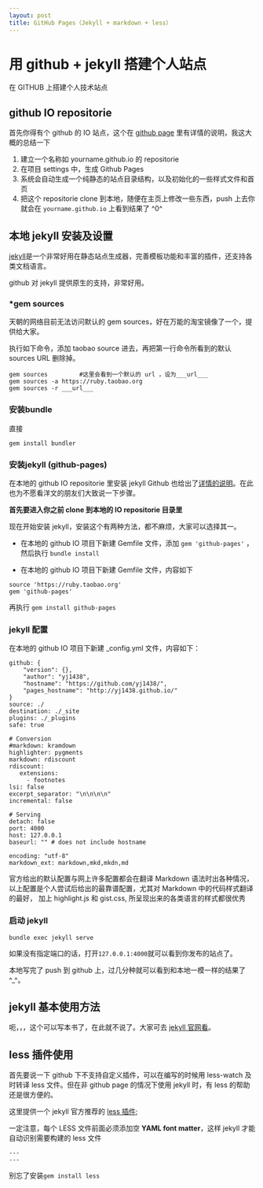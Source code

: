 ```yaml
---
layout: post
title: GitHub Pages（Jekyll + markdown + less）
---
```


# 用 github + jekyll 搭建个人站点

> 
在 GITHUB 上搭建个人技术站点

## github IO repositorie

首先你得有个 github 的 IO 站点，这个在 [github page](https://pages.github.com/) 里有详情的说明，我这大概的总结一下

1. 建立一个名称如 yourname.github.io 的 repositorie
2. 在项目 settings 中，生成 Github Pages
3. 系统会自动生成一个纯静态的站点目录结构，以及初始化的一些样式文件和首页
4. 把这个 repositorie clone 到本地，随便在主页上修改一些东西，push 上去你就会在 `yourname.github.io` 上看到结果了 ^0^

## 本地 jekyll 安装及设置

[jekyll](http://jekyllrb.com/)是一个非常好用在静态站点生成器，完善模板功能和丰富的插件，还支持各类文档语言。

github 对 jekyll 提供原生的支持，非常好用。

### *gem sources

天朝的网络目前无法访问默认的 gem sources，好在万能的淘宝镜像了一个，提供给大家。

执行如下命令，添加 taobao source 进去，再把第一行命令所看到的默认 sources URL 删除掉。

```
gem sources         #这里会看到一个默认的 url ，设为___url___
gem sources -a https://ruby.taobao.org
gem sources -r ___url___
```

### 安装bundle

直接

```
gem install bundler
```

### 安装jekyll (github-pages)

在本地的 github IO repositorie 里安装 jekyll Github 也给出了[详情的说明](https://help.github.com/articles/using-jekyll-with-pages/)。在此也为不愿看洋文的朋友们大致说一下步骤。

**首先要进入你之前 clone 到本地的 IO repositorie 目录里**

现在开始安装 jekyll，安装这个有两种方法，都不麻烦，大家可以选择其一。

* 在本地的 github IO 项目下新建 Gemfile 文件，添加 `gem 'github-pages'` ，然后执行 `bundle install`

* 在本地的 github IO 项目下新建 Gemfile 文件，内容如下

```
source 'https://ruby.taobao.org'
gem 'github-pages'
```

再执行 `gem install github-pages`

### jekyll 配置

在本地的 github IO 项目下新建 _config.yml 文件，内容如下：

```
github: {
    "version": {},
    "author": "yj1438",
    "hostname": "https://github.com/yj1438/",
    "pages_hostname": "http://yj1438.github.io/"
}
source: ./
destination: ./_site
plugins: ./_plugins
safe: true

# Conversion
#markdown: kramdown
highlighter: pygments
markdown: rdiscount
rdiscount:
   extensions:
     - footnotes
lsi: false
excerpt_separator: "\n\n\n\n"
incremental: false

# Serving
detach: false
port: 4000
host: 127.0.0.1
baseurl: "" # does not include hostname

encoding: "utf-8"
markdown_ext: markdown,mkd,mkdn,md

```

官方给出的默认配置与网上许多配置都会在翻译 Markdown 语法时出各种情况，
以上配置是个人尝试后给出的最靠谱配置，尤其对 Markdown 中的代码样式翻译的最好，
加上 highlight.js 和 gist.css, 所呈现出来的各类语言的样式都很优秀

### 启动 jekyll

```
bundle exec jekyll serve
```

如果没有指定端口的话，打开`127.0.0.1:4000`就可以看到你发布的站点了。

本地写完了 push 到 github 上，过几分种就可以看到和本地一模一样的结果了^_^。

## jekyll 基本使用方法

呃，，，这个可以写本书了，在此就不说了。大家可去 [jekyll 官网看](http://jekyllrb.com/)。

## less 插件使用

首先要说一下 github 下不支持自定义插件，可以在编写的时候用 less-watch 及时转译 less 文件。但在非 github page 的情况下使用 jekyll 时，有 less 的帮助还是很方便的。

这里提供一个 jekyll 官方推荐的 [less 插件](https://gist.github.com/jasongraham/639920);

一定注意，每个 LESS 文件前面必须添加空 **YAML font matter**，这样 jekyll 才能自动识别需要构建的 less 文件
```
---
---
```

别忘了安装`gem install less`
